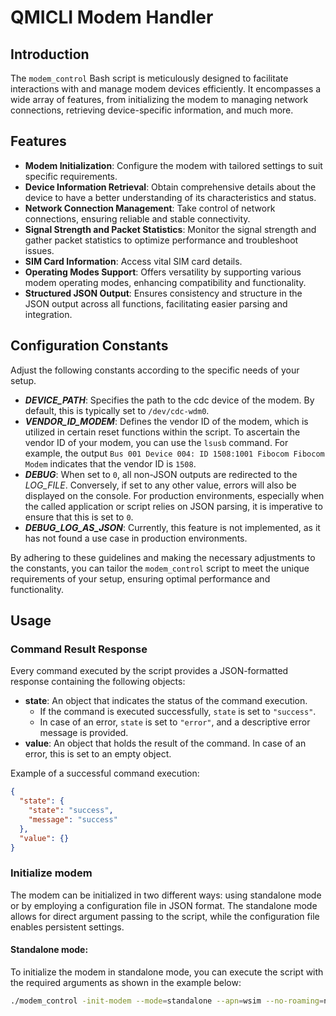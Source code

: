# QMICLI Modem Handler

## Introduction
The `modem_control` Bash script is meticulously designed to facilitate interactions with and manage modem devices efficiently. It encompasses a wide array of features, from initializing the modem to managing network connections, retrieving device-specific information, and much more.

## Features
- **Modem Initialization**: Configure the modem with tailored settings to suit specific requirements.
- **Device Information Retrieval**: Obtain comprehensive details about the device to have a better understanding of its characteristics and status.
- **Network Connection Management**: Take control of network connections, ensuring reliable and stable connectivity.
- **Signal Strength and Packet Statistics**: Monitor the signal strength and gather packet statistics to optimize performance and troubleshoot issues.
- **SIM Card Information**: Access vital SIM card details.
- **Operating Modes Support**: Offers versatility by supporting various modem operating modes, enhancing compatibility and functionality.
- **Structured JSON Output**: Ensures consistency and structure in the JSON output across all functions, facilitating easier parsing and integration.

## Configuration Constants
Adjust the following constants according to the specific needs of your setup.

- **_DEVICE_PATH_**: Specifies the path to the cdc device of the modem. By default, this is typically set to `/dev/cdc-wdm0`.
- **_VENDOR_ID_MODEM_**: Defines the vendor ID of the modem, which is utilized in certain reset functions within the script. To ascertain the vendor ID of your modem, you can use the `lsusb` command. For example, the output `Bus 001 Device 004: ID 1508:1001 Fibocom Fibocom Modem` indicates that the vendor ID is `1508`.
- **_DEBUG_**: When set to `0`, all non-JSON outputs are redirected to the _LOG_FILE_. Conversely, if set to any other value, errors will also be displayed on the console. For production environments, especially when the called application or script relies on JSON parsing, it is imperative to ensure that this is set to `0`.
- **_DEBUG_LOG_AS_JSON_**: Currently, this feature is not implemented, as it has not found a use case in production environments.

By adhering to these guidelines and making the necessary adjustments to the constants, you can tailor the `modem_control` script to meet the unique requirements of your setup, ensuring optimal performance and functionality.

## Usage

### Command Result Response

Every command executed by the script provides a JSON-formatted response containing the following objects:

- **state**: An object that indicates the status of the command execution.
  - If the command is executed successfully, `state` is set to `"success"`.
  - In case of an error, `state` is set to `"error"`, and a descriptive error message is provided.
- **value**: An object that holds the result of the command. In case of an error, this is set to an empty object.

Example of a successful command execution:

```json
{
  "state": {
    "state": "success",
    "message": "success"
  },
  "value": {}
}
```

### Initialize modem

The modem can be initialized in two different ways: using standalone mode or by employing a configuration file in JSON format. The standalone mode allows for direct argument passing to the script, while the configuration file enables persistent settings.

#### Standalone mode:

To initialize the modem in standalone mode, you can execute the script with the required arguments as shown in the example below:

```bash
./modem_control -init-modem --mode=standalone --apn=wsim --no-roaming=no --auth=NONE
```